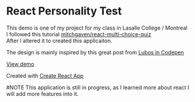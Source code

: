 # React Personality Test

This demo is one of my project for my class in Lasalle College / Montreal<br>
I followed this tutorial [mitchgaven/react-multi-choice-quiz](https://mitchgavan.github.io/react-multi-choice-quiz/)<br>
After I altered it to created this applicaiton.

The design is mainly inspired by this great post from [Lubos in Codepen](https://codepen.io/lmenus/pen/KrEqpG)

[View demo](https://irfanabliz.github.io/react-personality-test)

Created with [Create React App](https://github.com/facebookincubator/create-react-app)


#NOTE
This application is still in progress, as I learned more about react I will add more features into it.
